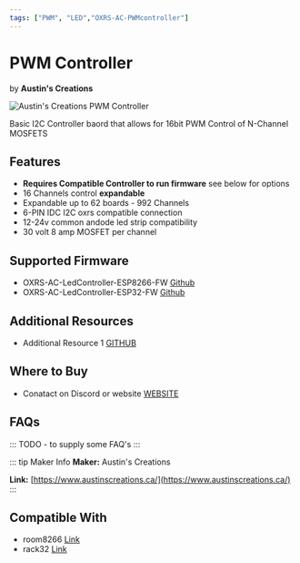 ```yaml
---
tags: ["PWM", "LED","OXRS-AC-PWMcontroller"]
---
```

# PWM Controller
<p class="maker">by <b>Austin's Creations</b></p>

<!-- Board Image -->
![Austin's Creations PWM Controller](/images/oxrs-pwm-controller.jpg)

<!-- Board Description -->
Basic I2C Controller baord that allows for 16bit PWM Control of N-Channel MOSFETS

## Features
- **Requires Compatible Controller to run firmware** see below for options
- 16 Channels control **expandable**
- Expandable up to 62 boards - 992 Channels
- 6-PIN IDC I2C oxrs compatible connection
- 12-24v common andode led strip compatibility
- 30 volt 8 amp MOSFET per channel

## Supported Firmware
- OXRS-AC-LedController-ESP8266-FW [Github](https://github.com/austinscreations/OXRS-AC-LedController-ESP8266-FW)
- OXRS-AC-LedController-ESP32-FW  [Github](https://github.com/austinscreations/OXRS-AC-LedController-ESP32-FW)

## Additional Resources
- Additional Resource 1 [GITHUB](https://github.com/austinscreations/PWM-LED-Controller)

## Where to Buy
- Conatact on Discord or website [WEBSITE](https://www.austinscreations.ca/)

## FAQs
:::
TODO - to supply some FAQ's
:::

::: tip Maker Info
**Maker:** Austin's Creations

**Link:** [https://www.austinscreations.ca/](https://www.austinscreations.ca/)
:::

## Compatible With
- room8266 [Link](https://oxrs.io/docs/hardware/controllers/room8266.html)
- rack32  [Link](https://oxrs.io/docs/hardware/controllers/rack32.html)
